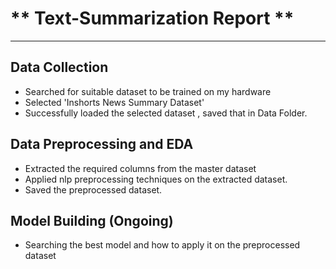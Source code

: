 # ** Text-Summarization Report **

---

## Data Collection 
- Searched for suitable dataset to be trained on my hardware
- Selected 'Inshorts News Summary Dataset'
- Successfully loaded the selected dataset , saved that in Data Folder.

## Data Preprocessing and EDA 
- Extracted the required columns from the master dataset 
- Applied nlp preprocessing techniques on the extracted dataset.   
- Saved the preprocessed dataset.

## Model Building (Ongoing)
- Searching the best model and how to apply it on the preprocessed dataset
